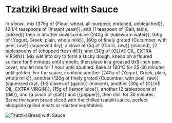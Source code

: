 # Tzatziki Bread with Sauce

In a bowl, mix {375g of {Flour, wheat, all-purpose, enriched, unbleached}}, {2 1/4 teaspoons of {instant yeast}}, and {1 teaspoon of {Salt, table, iodized}} then in another bowl combine {240g of {lukewarm water}}, {60g of {Yogurt, Greek, plain, whole milk}}, {60g of finely grated {Cucumber, with peel, raw}} (squeezed dry), a clove of {5g of {Garlic, raw}} (minced), {2 tablespoons of {chopped fresh dill}}, and {30g of {OLIVE OIL, EXTRA VIRGIN}}. Mix wet into dry to form a sticky dough, knead on a floured surface for 5 minutes until smooth, then place in a greased 9x9-inch pan, cover, and let rise for 1 hour until doubled. Bake at 190°C for 25-30 minutes until golden. For the sauce, combine another {240g of {Yogurt, Greek, plain, whole milk}}, another {120g of finely grated {Cucumber, with peel, raw}} (squeezed dry), {1-2 cloves of {garlic}} (minced), another {30g of {OLIVE OIL, EXTRA VIRGIN}}, {15g of {lemon juice}}, another {2 tablespoons of {dill}}, and {a pinch of {salt}} and {{pepper}}, then chill for 30 minutes. Serve the warm bread sliced with the chilled tzatziki sauce, perfect alongside grilled meats or roasted vegetables. 

![Tzatziki Bread with Sauce](../../MealPlanner/meals/images/tzatziki.jpeg)